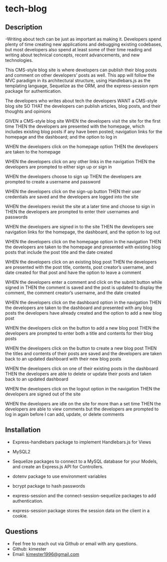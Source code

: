 # tech-blog

## Description
-Writing about tech can be just as important as making it. Developers spend plenty of time creating new applications and debugging existing codebases, but most developers also spend at least some of their time reading and writing about technical concepts, recent advancements, and new technologies.

This CMS-style blog site is where developers can publish their blog posts and comment on other developers’ posts as well. This app will follow the MVC paradigm in its architectural structure, using Handlebars.js as the templating language, Sequelize as the ORM, and the express-session npm package for authentication.

The developers who writes about tech the developers WANT a CMS-style blog site SO THAT the developers can publish articles, blog posts, and their thoughts and opinions

GIVEN a CMS-style blog site WHEN the developers visit the site for the first time THEN the developers are presented with the homepage, which includes existing blog posts if any have been posted; navigation links for the homepage and the dashboard; and the option to log in

WHEN the developers click on the homepage option THEN the developers are taken to the homepage

WHEN the developers click on any other links in the navigation THEN the developers are prompted to either sign up or sign in

WHEN the developers choose to sign up THEN the developers are prompted to create a username and password

WHEN the developers click on the sign-up button THEN their user credentials are saved and the developers are logged into the site

WHEN the developers revisit the site at a later time and choose to sign in THEN the developers are prompted to enter their usernames and passwords

WHEN the developers are signed in to the site THEN the developers see navigation links for the homepage, the dashboard, and the option to log out

WHEN the developers click on the homepage option in the navigation THEN the developers are taken to the homepage and presented with existing blog posts that include the post title and the date created

WHEN the developers click on an existing blog post THEN the developers are presented with the post title, contents, post creator’s username, and date created for that post and have the option to leave a comment

WHEN the developers enter a comment and click on the submit button while signed in THEN the comment is saved and the post is updated to display the comment, the comment creator’s username, and the date created

WHEN the developers click on the dashboard option in the navigation THEN the developers are taken to the dashboard and presented with any blog posts the developers have already created and the option to add a new blog post

WHEN the developers click on the button to add a new blog post THEN the developers are prompted to enter both a title and contents for their blog posts

WHEN the developers click on the button to create a new blog post THEN the titles and contents of their posts are saved and the developers are taken back to an updated dashboard with their new blog posts

WHEN the developers click on one of their existing posts in the dashboard THEN the developers are able to delete or update their posts and taken back to an updated dashboard

WHEN the developers click on the logout option in the navigation THEN the developers are signed out of the site

WHEN the developers are idle on the site for more than a set time THEN the developers are able to view comments but the developers are prompted to log in again before I can add, update, or delete comments

## Installation

- Express-handlebars package to implement Handlebars.js for Views

-  MySQL2

- Sequelize packages to connect to a MySQL database for your Models, and create an Express.js API for Controllers.

- dotenv package to use environment variables

- bcrypt package to hash passwords

- express-session and the connect-session-sequelize packages to add authentication.

- express-session package stores the session data on the client in a cookie.

## Questions
- Feel free to reach out via Github or email with any questions.
- Github: kimester
- Email: kimester1996@gmail.com
